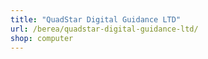 ```yaml
---
title: "QuadStar Digital Guidance LTD"
url: /berea/quadstar-digital-guidance-ltd/
shop: computer
---
```

